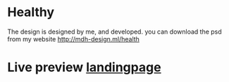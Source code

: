 # Healthy
The design is designed by me, and developed.
you can download the psd from my website http://mdh-design.ml/health

# Live preview [landingpage](https://mdhdesign.github.io/Healthy/) 
